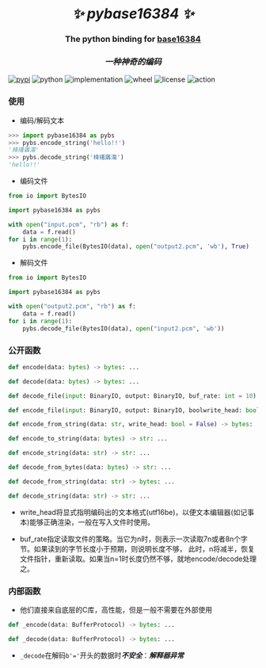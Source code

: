 <h1 align="center"><i>✨ pybase16384 ✨ </i></h1>

<h3 align="center">The python binding for <a href="https://github.com/fumiama/base16384">base16384</a> </h3>

<h3 align="center"><i>一种神奇的编码 </i></h3>

[![pypi](https://img.shields.io/pypi/v/pybase16384.svg)](https://pypi.org/project/pybase16384/)
![python](https://img.shields.io/pypi/pyversions/pybase16384)
![implementation](https://img.shields.io/pypi/implementation/pybase16384)
![wheel](https://img.shields.io/pypi/wheel/pybase16384)
![license](https://img.shields.io/github/license/synodriver/pybase16384.svg)
![action](https://img.shields.io/github/workflow/status/synodriver/pybase16384/build%20wheel)


### 使用

- 编码/解码文本
```python
>>> import pybase16384 as pybs
>>> pybs.encode_string('hello!!')
'栙擆羼漡'
>>> pybs.decode_string('栙擆羼漡')
'hello!!'
```

- 编码文件

```python
from io import BytesIO

import pybase16384 as pybs

with open("input.pcm", "rb") as f:
    data = f.read()
for i in range(1):
    pybs.encode_file(BytesIO(data), open("output2.pcm", 'wb'), True)
```
- 解码文件

```python
from io import BytesIO

import pybase16384 as pybs

with open("output2.pcm", "rb") as f:
    data = f.read()
for i in range(1):
    pybs.decode_file(BytesIO(data), open("input2.pcm", 'wb'))
```

### 公开函数
```python
def encode(data: bytes) -> bytes: ...

def decode(data: bytes) -> bytes: ...

def decode_file(input: BinaryIO, output: BinaryIO, buf_rate: int = 10) -> None: ...

def encode_file(input: BinaryIO, output: BinaryIO, boolwrite_head: bool = False, buf_rate: int = 10) -> None: ...

def encode_from_string(data: str, write_head: bool = False) -> bytes: ...

def encode_to_string(data: bytes) -> str: ...

def encode_string(data: str) -> str: ...

def decode_from_bytes(data: bytes) -> str: ...

def decode_from_string(data: str) -> bytes: ...

def decode_string(data: str) -> str: ...
```
- write_head将显式指明编码出的文本格式(utf16be)，以便文本编辑器(如记事本)能够正确渲染，一般在写入文件时使用。

- buf_rate指定读取文件的策略。当它为n时，则表示一次读取7n或者8n个字节。如果读到的字节长度小于预期，则说明长度不够，
此时，n将减半，恢复文件指针，重新读取。如果当n=1时长度仍然不够，就地encode/decode处理之。

### 内部函数

- 他们直接来自底层的C库，高性能，但是一般不需要在外部使用

```python
def _encode(data: BufferProtocol) -> bytes: ...

def _decode(data: BufferProtocol) -> bytes: ...
```
- ```_decode```在解码```b'='```开头的数据时***不安全***：***解释器异常***